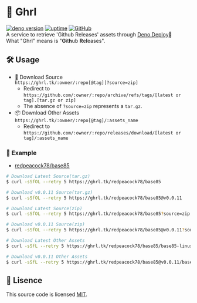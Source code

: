 # 🦕 Ghrl
[![deno version](https://img.shields.io/badge/deno-^1.16.0-lightgrey?logo=deno)](https://github.com/denoland/deno)  [![uptime](https://img.shields.io/uptimerobot/ratio/7/m789748604-54a82c6e7bf4fdd20e0a56ad)](https://ghrl.tk/) [![GitHub](https://img.shields.io/github/license/redpeacock78/ghrl)](https://github.com/redpeacock78/ghrl/blob/master/LICENSE)  
A service to retrieve 'Github Releases' assets through [Deno Deploy](https://deno.com/deploy/)🦕  
What "Ghrl" means is "**G**it**h**ub **R**e**l**eases".

## 🛠 Usage
- 📜 Download Source  
  `https://ghrl.tk/:owner/:repo[@tag][?source=zip]`  
  - Redirect to `https://github.com/:owner/:repo/archive/refs/tags/[latest or tag].[tar.gz or zip]`
  - The absence of `?source=zip` represents a `tar.gz`.
- 📦 Download Other Assets  
  `https://ghrl.tk/:owner/:repo[@tag]/:assets_name`  
  - Redirect to `https://github.com/:owner/:repo/releases/download/[latest or tag]/:assets_name`

### 📄 Example
- [redpeacock78/base85](https://github.com/redpeacock78/base85)  

```bash
# Download Latest Source(tar.gz)
$ curl -sSfOL --retry 5 https://ghrl.tk/redpeacock78/base85

# Download v0.0.11 Source(tar.gz)
$ curl -sSfOL --retry 5 https://ghrl.tk/redpeacock78/base85@v0.0.11

# Download Latest Source(zip)
$ curl -sSfOL --retry 5 https://ghrl.tk/redpeacock78/base85?source=zip

# Download v0.0.11 Source(zip)
$ curl -sSfOL --retry 5 https://ghrl.tk/redpeacock78/base85@v0.0.11?source=zip

# Download Latest Other Assets
$ curl -sSfL --retry 5 https://ghrl.tk/redpeacock78/base85/base85-linux-x86 -o base85-linux-x86

# Download v0.0.11 Other Assets
$ curl -sSfL --retry 5 https://ghrl.tk/redpeacock78/base85@v0.0.11/base85-linux-x86 -o base85-linux-x86
```

## 🥝 Lisence
This source code is licensed [MIT](https://github.com/redpeacock78/ghrl/blob/master/LICENSE).